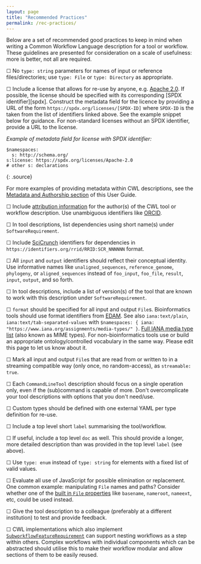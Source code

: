 ```yaml
---
layout: page
title: "Recommended Practices"
permalink: /rec-practices/
---
```


Below are a set of recommended good practices to keep in mind when writing a Common Workflow Language description for a tool or workflow. These guidelines are presented for consideration on a scale of usefulness: more is better, not all are required.

&#9744; No `type: string` parameters for names of input or reference files/directories; use `type: File` or `type: Directory` as appropriate.

&#9744; Include a license that allows for re-use by anyone, e.g. [Apache 2.0][apache-license]. If possible, the license should be specified with its corresponding [SPDX identifier][spdx]. Construct the metadata field for the licence by providing a URL of the form `https://spdx.org/licenses/[SPDX-ID]` where `SPDX-ID` is the taken from the list of identifiers linked above. See the example snippet below for guidance. For non-standard licenses without an SPDX identifier, provide a URL to the license.

_Example of metadata field for license with SPDX identifier:_
~~~
$namespaces:
  s: http://schema.org/
s:license: https://spdx.org/licenses/Apache-2.0
# other s: declarations
~~~
{: .source}

For more examples of providing metadata within CWL descriptions, see the [Metadata and Authorship section][metadata-lesson] of this User Guide.

&#9744; Include [attribution information][license-example] for the author(s) of the CWL tool or workflow description. Use  unambiguous identifiers like [ORCID][orcid].

&#9744; In tool descriptions, list dependencies using short name(s) under `SoftwareRequirement`.

&#9744; Include [SciCrunch][scicrunch-issue] identifiers for dependencies in `https://identifiers.org/rrid/RRID:SCR_NNNNNN` format.

&#9744; All `input` and `output` identifiers should reflect their conceptual identity. Use informative names like `unaligned_sequences`, `reference_genome`, `phylogeny`, or `aligned_sequences` instead of  `foo_input`, `foo_file`, `result`, `input`, `output`, and so forth.

&#9744; In tool descriptions, include a list of version(s) of the tool that are known to work with this description under `SoftwareRequirement`.

&#9744; `format` should be specified for all input and output `File`s. Bioinformatics tools should use format identifiers from [EDAM][edam-example]. See also `iana:text/plain`, `iana:text/tab-separated-values` with `$namespaces: { iana: "https://www.iana.org/assignments/media-types/" }`. [Full IANA media type list][iana-types] (also known as MIME types). For non-bioinformatics tools use or build an appropriate ontology/controlled vocabulary in the same way. Please edit this page to let us know about it.

&#9744; Mark all input and output `File`s that are read from or written to in a streaming compatible way (only once, no random-access), as `streamable: true`.

&#9744; Each `CommandLineTool` description should focus on a single operation only, even if the (sub)command is capable of more. Don't overcomplicate your tool descriptions with options that you don't need/use.

&#9744; Custom types should be defined with one external YAML per type definition for re-use.

&#9744; Include a top level short `label` summarising the tool/workflow.

&#9744; If useful, include a top level `doc` as well. This should provide a longer, more detailed description than was provided in the top level `label` (see above).

&#9744; Use `type: enum` instead of `type: string` for elements with a fixed list of valid values.

&#9744; Evaluate all use of JavaScript for possible elimination or replacement. One common example: manipulating `File` names and paths? Consider whether one of the [built in `File` properties][file-prop] like `basename`, `nameroot`, `nameext`, etc, could be used instead.

&#9744; Give the tool description to a colleague (preferably at a different institution) to test and provide feedback.

&#9744; CWL implementations which also implement [`SubworkflowFeatureRequirement`][subworkflow] can support nesting workflows as a step within others. Complex workflows with individual components which can be abstracted should utilise this to make their workflow modular and allow sections of them to be easily reused.

[apache-license]: https://www.apache.org/licenses/LICENSE-2.0#apply
[license-example]: https://github.com/ProteinsWebTeam/ebi-metagenomics-cwl/blob/master/workflows/emg-assembly.cwl#L200
[scicrunch-issue]: https://github.com/common-workflow-language/common-workflow-language/issues/scicrunch.org
[edam-example]: http://edamontology.org/format_1915
[iana-types]: http://www.iana.org/assignments/media-types/media-types.xhtml
[file-prop]: http://www.commonwl.org/v1.0/CommandLineTool.html#File
[orcid]: https://orcid.org
[subworkflow]: http://www.commonwl.org/v1.0/Workflow.html#SubworkflowFeatureRequirement
[metadata-lesson]: /user_guide/17-metadata/
